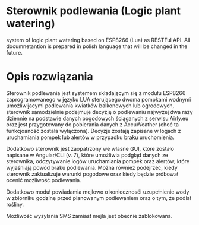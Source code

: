 # Sterownik podlewania (Logic plant watering)
system of logic plant watering based on ESP8266 (Lua) as RESTFul API. All documnetantion is prepared in polish language that will be changed in the future.

# Opis rozwiązania
Sterownik podlewania jest systemem składającym się z modułu ESP8266 zaprogramowanego w języku LUA sterującego dwoma pompkami wodnymi umożliwijacymi podlewania kwiatków balkonowych lub ogrodowych, sterownik samodzielnie podejmuje decyzję o podlewaniu najwyzej dwa razy dziennie na podstawie danych pogodowych ściąganych z serwisu Airly.eu oraz jest przygotowany do pobierania danych z AccuWeather (choć ta funkcjoaność została wyłączona). Decyzje zostają zapisane w logach z uruchamiania pompek lub alertów w przypadku braku uruchomienia. 

Dodatkowo sterownik jest zaopatrzony we własne GUI, które zostało napisane w Angular/CLI (v. 7), które umożliwia podgląd danych ze sterownika, odczytywanie logów uruchamiania pompek oraz alertów, które wyjaśniają powód braku podlewania.
Można również podejrzeć, kiedy sterownik zaktualizuje warunki pogodowe oraz kiedy będzie próbował ocenić możliwość podlewania.

Dodatkowo moduł powiadamia mejlowo o koniecznosći uzupełnienie wody w zbiorniku godzinę przed planowanym podlewaniem oraz o tym, że podlał rośliny. 

Możliwość wysyłania SMS zamiast mejla jest obecnie zablokowana.


